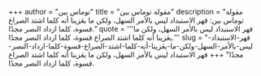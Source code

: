 +++
author = "توماس بين"
title = "مقولة توماس بين"
description = "مقولة توماس بين: قهر الاستبداد ليس بالأمر السهل، ولكن ما يعَزينا أنه كلما اشتد الصراع قسوة، كلما ازداد النصر مجدًا."
quote = '''قهر الاستبداد ليس بالأمر السهل، ولكن ما يعَزينا أنه كلما اشتد الصراع قسوة، كلما ازداد النصر مجدًا.''' 
slug = "قهر-الاستبداد-ليس-بالأمر-السهل-ولكن-ما-يعَزينا-أنه-كلما-اشتد-الصراع-قسوة-كلما-ازداد-النصر-مجدًا"
+++
قهر الاستبداد ليس بالأمر السهل، ولكن ما يعَزينا أنه كلما اشتد الصراع قسوة، كلما ازداد النصر مجدًا.
